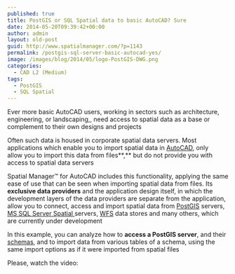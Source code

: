 ```yaml
---
published: true
title: PostGIS or SQL Spatial data to basic AutoCAD? Sure
date: 2014-05-20T09:39:42+00:00
author: admin
layout: old-post
guid: http://www.spatialmanager.com/?p=1143
permalink: /postgis-sql-server-basic-autocad-yes/
image: /images/blog/2014/05/logo-PostGIS-DWG.png
categories:
  - CAD L2 (Medium)
tags:
  - PostGIS
  - SQL Spatial
---
```

Ever more basic AutoCAD users, working in sectors such as architecture, engineering, or landscaping,, need access to spatial data as a base or complement to their own designs and projects<!--more-->

Often such data is housed in corporate spatial data servers. Most applications which enable you to import spatial data in <a title="AutoCAD product page" href="http://www.autodesk.com/products/autodesk-autocad/overview" target="_blank" rel="nofollow">AutoCAD</a>, only allow you to import this data from files**,** but do not provide you with access to spatial data servers

Spatial Manager™ for AutoCAD includes this functionality, applying the same ease of use that can be seen when importing spatial data from files. Its **exclusive data providers** and the application design itself, in which the development layers of the data providers are separate from the application, allow you to connect, access and import spatial data from <a title="PostGIS Wiki" href="https://en.wikipedia.org/wiki/Postgis" target="_blank" rel="nofollow">PostGIS</a> servers, <a title="MS SQL Server product page" href="http://www.microsoft.com/en-us/sqlserver/default.aspx" target="_blank" rel="nofollow">MS SQL Server Spatial </a>servers, <a title="WFS Wiki" href="https://en.wikipedia.org/wiki/Web_Feature_Service" target="_blank" rel="nofollow">WFS</a> data stores and many others, which are currently under development

In this example, you can analyze how to **access a PostGIS server**, and their <a title="Schema Wiki" href="https://en.wikipedia.org/wiki/Database_schema" target="_blank" rel="nofollow">schemas</a>, and to import data from various tables of a schema, using the same import options as if it were imported from spatial files

Please, watch the video: